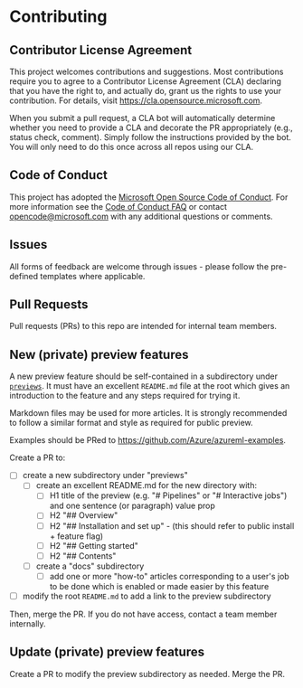 # Contributing

## Contributor License Agreement

This project welcomes contributions and suggestions.  Most contributions require you to agree to a
Contributor License Agreement (CLA) declaring that you have the right to, and actually do, grant us
the rights to use your contribution. For details, visit https://cla.opensource.microsoft.com.

When you submit a pull request, a CLA bot will automatically determine whether you need to provide
a CLA and decorate the PR appropriately (e.g., status check, comment). Simply follow the instructions
provided by the bot. You will only need to do this once across all repos using our CLA.

## Code of Conduct

This project has adopted the [Microsoft Open Source Code of Conduct](https://opensource.microsoft.com/codeofconduct/).
For more information see the [Code of Conduct FAQ](https://opensource.microsoft.com/codeofconduct/faq/) or
contact [opencode@microsoft.com](mailto:opencode@microsoft.com) with any additional questions or comments.

## Issues

All forms of feedback are welcome through issues - please follow the pre-defined templates where applicable.

## Pull Requests

Pull requests (PRs) to this repo are intended for internal team members.

## New (private) preview features

A new preview feature should be self-contained in a subdirectory under [`previews`](previews). It must have an excellent `README.md` file at the root which gives an introduction to the feature and any steps required for trying it.

Markdown files may be used for more articles. It is strongly recommended to follow a similar format and style as required for public preview.

Examples should be PRed to https://github.com/Azure/azureml-examples. 

Create a PR to:

- [ ] create a new subdirectory under "previews"
    - [ ] create an excellent README.md for the new directory with:
        - [ ] H1 title of the preview (e.g. "# Pipelines" or "# Interactive jobs") and one sentence (or paragraph) value prop
        - [ ] H2 "## Overview"
        - [ ] H2 "## Installation and set up" - (this should refer to public install + feature flag)
        - [ ] H2 "## Getting started"
        - [ ] H2 "## Contents"
    - [ ] create a "docs" subdirectory
        - [ ] add one or more "how-to" articles corresponding to a user's job to be done which is enabled or made easier by this feature
- [ ] modify the root `README.md` to add a link to the preview subdirectory

Then, merge the PR. If you do not have access, contact a team member internally.

## Update (private) preview features

Create a PR to modify the preview subdirectory as needed. Merge the PR.

